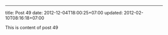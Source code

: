 ---
title: Post 49
date: 2012-12-04T18:00:25+07:00
updated: 2012-02-10T08:16:18+07:00

This is content of post 49